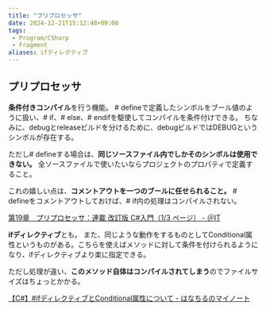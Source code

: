 ```yaml
---
title: "プリプロセッサ"
date: 2024-12-21T15:12:48+09:00
tags:
 - Program/CSharp
 - Fragment
aliases: ifディレクティブ
---
```


## プリプロセッサ
**条件付きコンパイル**を行う機能。
\# defineで定義したシンボルをブール値のように扱い、\# if、\# else、\# endifを駆使してコンパイルを条件付けできる。
ちなみに、debugとreleaseビルドを分けるために、debugビルドではDEBUGというシンボルが存在する。

ただし\# defineする場合は、**同じソースファイル内でしかそのシンボルは使用できない。** 全ソースファイルで使いたいならプロジェクトのプロパティで定義すること。

これの嬉しい点は、**コメントアウトを一つのブールに任せられること。** \# defineをコメントアウトしておけば、\# if内の処理はコンパイルされない。

[第19章　プリプロセッサ：連載 改訂版 C#入門（1/3 ページ） - ＠IT](https://atmarkit.itmedia.co.jp/ait/articles/0301/08/news002.html)

**ifディレクティブ**とも。
また、同じような動作をするものとしてConditional属性というものがある。こちらを使えばメソッドに対して条件を付けられるようになり、ifディレクティブより楽に指定できる。

ただし処理が違い、**このメソッド自体はコンパイルされてしまう**のでファイルサイズはちょっとかかる。

[【C#】#ifディレクティブとConditional属性について - はなちるのマイノート](https://www.hanachiru-blog.com/entry/2020/06/07/120000)